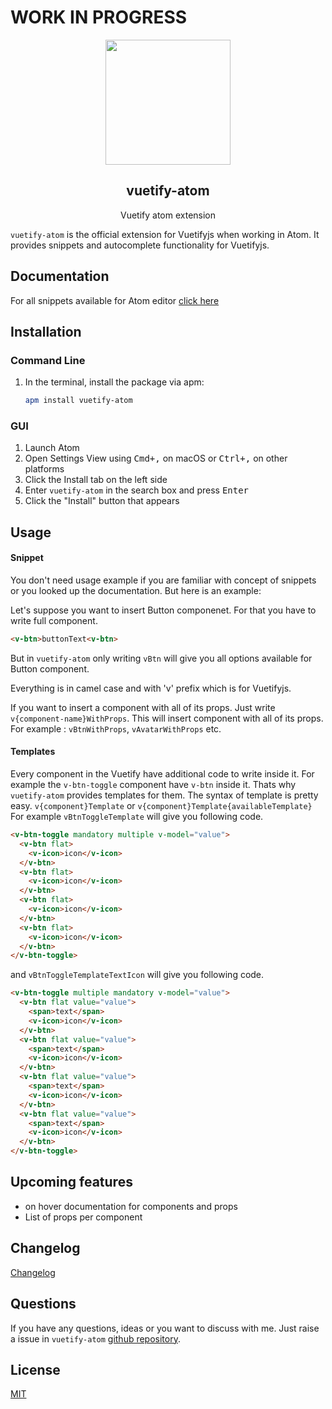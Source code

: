 # WORK IN PROGRESS
<p align="center">
  <img height="200px"
  src="https://res.cloudinary.com/confidante/image/upload/v1520961320/logo_ew2tpg.png">
</p>

<h2 align="center">vuetify-atom</h2>
<p align="center">Vuetify atom extension</p>

`vuetify-atom` is the official extension for Vuetifyjs when working in Atom. It provides snippets and autocomplete functionality for Vuetifyjs.

## Documentation
For all snippets available for Atom editor [click here](https://github.com/vuetifyjs/vuetify-atom/blob/master/documentation.md)

## Installation
### Command Line
1. In the terminal, install the package via apm:

    ```sh
    apm install vuetify-atom
    ```

### GUI
1. Launch Atom
2. Open Settings View using <kbd>Cmd+,</kbd> on macOS or <kbd>Ctrl+,</kbd> on other platforms
3. Click the Install tab on the left side
4. Enter `vuetify-atom` in the search box and press <kbd>Enter</kbd>
5. Click the "Install" button that appears

##  Usage
#### Snippet
You don't need usage example if you are familiar with concept of snippets or you looked up the documentation. But here is an example:

Let's suppose you want to insert Button componenet. For that you have to write full component.

````HTML
<v-btn>buttonText<v-btn>
````

But in `vuetify-atom` only writing `vBtn` will give you all options available for Button component.

Everything is in camel case and with 'v' prefix which is for Vuetifyjs.

If you want to insert a component with all of its props. Just write `v{component-name}WithProps`. This will insert component with all of its props. For example : `vBtnWithProps`, `vAvatarWithProps` etc.

#### Templates
Every component in the Vuetify have additional code to write inside it. For example the `v-btn-toggle` component have `v-btn` inside it. Thats why `vuetify-atom` provides templates for them.
The syntax of template is pretty easy. `v{component}Template` or `v{component}Template{availableTemplate}`
For example `vBtnToggleTemplate` will give you following code.

```HTML
<v-btn-toggle mandatory multiple v-model="value">
  <v-btn flat>
    <v-icon>icon</v-icon>
  </v-btn>
  <v-btn flat>
    <v-icon>icon</v-icon>
  </v-btn>
  <v-btn flat>
    <v-icon>icon</v-icon>
  </v-btn>
  <v-btn flat>
    <v-icon>icon</v-icon>
  </v-btn>
</v-btn-toggle>
```

and `vBtnToggleTemplateTextIcon` will give you following code.
````HTML
<v-btn-toggle multiple mandatory v-model="value">
  <v-btn flat value="value">
    <span>text</span>
    <v-icon>icon</v-icon>
  </v-btn>
  <v-btn flat value="value">
    <span>text</span>
    <v-icon>icon</v-icon>
  </v-btn>
  <v-btn flat value="value">
    <span>text</span>
    <v-icon>icon</v-icon>
  </v-btn>
  <v-btn flat value="value">
    <span>text</span>
    <v-icon>icon</v-icon>
  </v-btn>
</v-btn-toggle>
````

## Upcoming features
- on hover documentation for components and props
- List of props per component

## Changelog
<a href="https://github.com/vuetifyjs/vuetify-atom/blob/master/CHANGELOG.md" target="_blank">Changelog</a>



## Questions
If you have any questions, ideas or you want to discuss with me. Just raise a issue in `vuetify-atom` [github repository](https://github.com/vuetifyjs/vuetify-atom/issues).

## License
[MIT](https://github.com/vuetifyjs/vuetify-atom/blob/master/LICENSE)
